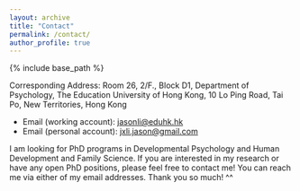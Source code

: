 ```yaml
---
layout: archive
title: "Contact"
permalink: /contact/
author_profile: true
---
```


{% include base_path %}

Corresponding Address: Room 26, 2/F., Block D1,
Department of Psychology,
The Education University of Hong Kong,
10 Lo Ping Road, Tai Po,
New Territories, Hong Kong <br>

* Email (working account): jasonli@eduhk.hk
* Email (personal account): jxli.jason@gmail.com

I am looking for PhD programs in Developmental Psychology and Human Development and Family Science. If you are interested in my research or have any open PhD positions, please feel free to contact me! You can reach me via either of my email addresses. Thank you so much! ^^

